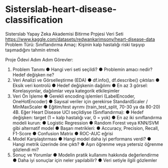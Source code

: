 # Sisterslab-heart-disease-classification
Sisterslab Yapay Zeka Akademisi Bitirme Prpjesi
Veri Seti https://www.kaggle.com/datasets/redwankarimsony/heart-disease-data
Problem Türü: Sınıflandırma 
Amaç: Kişinin kalp hastalığı riski taşıyıp taşımadığını tahmin etmek

Proje Ödevi 
Adım Adım Görevler:
1. Problem Tanımı 
● Hangi veri seti seçildi? 
● Problemin amacı nedir? Hedef değişken ne?
2. Veri Analizi ve Görselleştirme (EDA) 
● df.info(), df.describe() çıktıları 
● Eksik veri kontrolü 
● Hedef değişkenin dağılımı 
● En az 3 görsel: Korelasyonlar, dağılımlar veya kategorik etkileşimler 
3. Veri Ön İşleme 
● Gerekli encoding işlemleri (LabelEncoder, OneHotEncoder) 
● Sayısal veriler için gerekirse StandardScaler / MinMaxScaler 
● Eğitim/test ayrımı (train_test_split, 70-30 ya da 80-20)
4B. Eğer Heart Disease UCI seçildiyse (Sınıflandırma): 
● Hedef değişken: target (1 = kalp hastalığı var, 0 = yok) 
● En az iki sınıflandırma modeli kurun: 
● Logistic Regression 
● Random Forest veya KNN/SVM gibi alternatif model 
● Başarı metrikleri: 
● Accuracy, Precision, Recall, F1-Score 
● Confusion Matrix 
● ROC-AUC eğrisi
5. Model Karşılaştırması 
● Hangi model daha iyi performans verdi? 
● Hangi metrik üzerinde öne çıktı? 
● Aşırı öğrenme veya yetersiz öğrenme gözlendi mi?
6. Sonuç ve Yorumlar 
● Modelin pratik kullanımı hakkında değerlendirme 
● Daha iyi sonuçlar için neler yapılabilir? 
● Veri setiyle ilgili gözlemler
